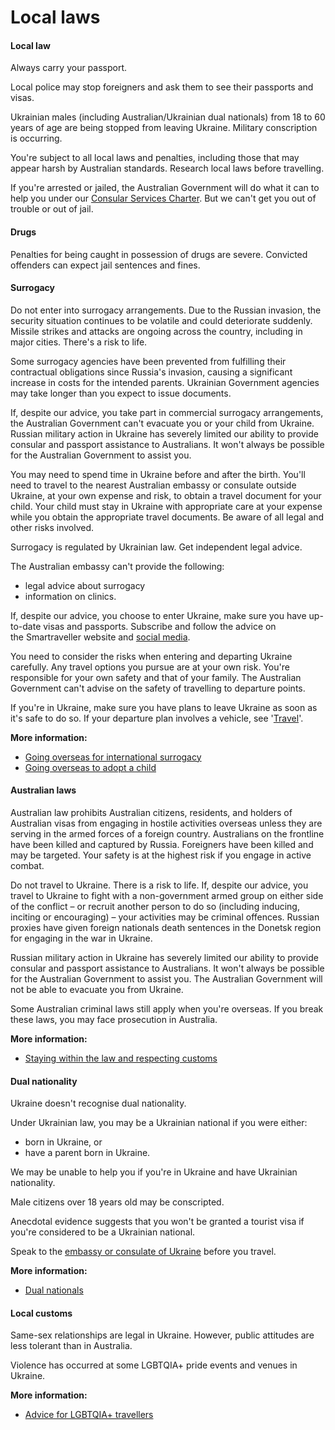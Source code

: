 # Local laws

#### Local law

Always carry your passport.

Local police may stop foreigners and ask them to see their passports and visas.

Ukrainian males (including Australian/Ukrainian dual nationals) from 18 to 60 years of age are being stopped from leaving Ukraine. Military conscription is occurring.

You're subject to all local laws and penalties, including those that may appear harsh by Australian standards. Research local laws before travelling.

If you're arrested or jailed, the Australian Government will do what it can to help you under our [Consular Services Charter](/consular-services/consular-services-charter "Consular Services Charter"). But we can't get you out of trouble or out of jail.

#### Drugs

Penalties for being caught in possession of drugs are severe. Convicted offenders can expect jail sentences and fines.

#### Surrogacy

Do not enter into surrogacy arrangements. Due to the Russian invasion, the security situation continues to be volatile and could deteriorate suddenly. Missile strikes and attacks are ongoing across the country, including in major cities. There's a risk to life.

Some surrogacy agencies have been prevented from fulfilling their contractual obligations since Russia's invasion, causing a significant increase in costs for the intended parents. Ukrainian Government agencies may take longer than you expect to issue documents.

If, despite our advice, you take part in commercial surrogacy arrangements, the Australian Government can't evacuate you or your child from Ukraine. Russian military action in Ukraine has severely limited our ability to provide consular and passport assistance to Australians. It won't always be possible for the Australian Government to assist you.

You may need to spend time in Ukraine before and after the birth. You'll need to travel to the nearest Australian embassy or consulate outside Ukraine, at your own expense and risk, to obtain a travel document for your child. Your child must stay in Ukraine with appropriate care at your expense while you obtain the appropriate travel documents. Be aware of all legal and other risks involved.

Surrogacy is regulated by Ukrainian law. Get independent legal advice.

The Australian embassy can't provide the following:

* legal advice about surrogacy
* information on clinics.

If, despite our advice, you choose to enter Ukraine, make sure you have up-to-date visas and passports. Subscribe and follow the advice on the Smartraveller website and [social media](/about-us/social-media "Social media").

You need to consider the risks when entering and departing Ukraine carefully. Any travel options you pursue are at your own risk. You're responsible for your own safety and that of your family. The Australian Government can't advise on the safety of travelling to departure points.

If you're in Ukraine, make sure you have plans to leave Ukraine as soon as it's safe to do so. If your departure plan involves a vehicle, see '[Travel](#travel)'.

**More information:**

* [Going overseas for international surrogacy](/before-you-go/activities/surrogacy "Going overseas for international surrogacy")
* [Going overseas to adopt a child](/before-you-go/activities/adoption "Going overseas to adopt a child")

#### Australian laws

Australian law prohibits Australian citizens, residents, and holders of Australian visas from engaging in hostile activities overseas unless they are serving in the armed forces of a foreign country. Australians on the frontline have been killed and captured by Russia. Foreigners have been killed and may be targeted. Your safety is at the highest risk if you engage in active combat.

Do not travel to Ukraine. There is a risk to life. If, despite our advice, you travel to Ukraine to fight with a non-government armed group on either side of the conflict – or recruit another person to do so (including inducing, inciting or encouraging) – your activities may be criminal offences. Russian proxies have given foreign nationals death sentences in the Donetsk region for engaging in the war in Ukraine.

Russian military action in Ukraine has severely limited our ability to provide consular and passport assistance to Australians. It won't always be possible for the Australian Government to assist you. The Australian Government will not be able to evacuate you from Ukraine.

Some Australian criminal laws still apply when you're overseas. If you break these laws, you may face prosecution in Australia.

**More information:**

* [Staying within the law and respecting customs](/before-you-go/laws "Staying within the law")

#### Dual nationality

Ukraine doesn't recognise dual nationality.

Under Ukrainian law, you may be a Ukrainian national if you were either:

* born in Ukraine, or
* have a parent born in Ukraine.

We may be unable to help you if you're in Ukraine and have Ukrainian nationality.

Male citizens over 18 years old may be conscripted.

Anecdotal evidence suggests that you won't be granted a tourist visa if you're considered to be a Ukrainian national.

Speak to the [embassy or consulate of Ukraine](http://en.migraciya.com.ua/contacts/) before you travel.

**More information:**

* [Dual nationals](/before-you-go/who-you-are/dual-nationals "Advice for dual nationals")

#### Local customs

Same-sex relationships are legal in Ukraine. However, public attitudes are less tolerant than in Australia.

Violence has occurred at some LGBTQIA+ pride events and venues in Ukraine.

**More information:**

* [Advice for LGBTQIA+ travellers](/before-you-go/who-you-are/LGBTQIA "Advice for LGBTQIA+ travellers")